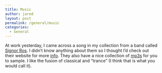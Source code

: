 ```yaml
---
title: Music
author: jared
layout: post
permalink: /general/music
categories:
  - General
---
```

At work yesterday, I came across a song in my collection from a band called [Signor Ros][1]. I didn&#8217;t know anything about them so I thought I&#8217;d check out their website for more [info][2]. They also have a nice collection of [mp3s][3] for you to sample. I like the fusion of classical and &#8220;trance&#8221; (I think that is what you would call it).

 [1]: http://www.sigur-ros.co.uk/
 [2]: http://www.sigur-ros.co.uk/band/index.html
 [3]: http://www.sigur-ros.co.uk/media/index.html